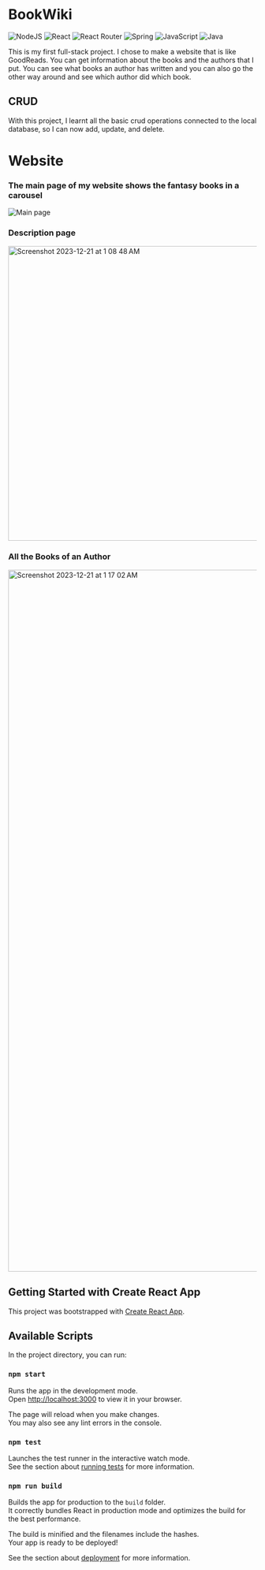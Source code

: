 # **BookWiki** 
![NodeJS](https://img.shields.io/badge/node.js-6DA55F?style=for-the-badge&logo=node.js&logoColor=white)
![React](https://img.shields.io/badge/react-%2320232a.svg?style=for-the-badge&logo=react&logoColor=%2361DAFB)
![React Router](https://img.shields.io/badge/React_Router-CA4245?style=for-the-badge&logo=react-router&logoColor=white)
![Spring](https://img.shields.io/badge/spring-%236DB33F.svg?style=for-the-badge&logo=spring&logoColor=white)
![JavaScript](https://img.shields.io/badge/javascript-%23323330.svg?style=for-the-badge&logo=javascript&logoColor=%23F7DF1E)
![Java](https://img.shields.io/badge/java-%23ED8B00.svg?style=for-the-badge&logo=openjdk&logoColor=white)

This is my first full-stack project. I chose to make a website that is like GoodReads. You can get information about the books and the authors that I put. You can see what books an author has written and you can also go the other way around and see which author did which book.

## CRUD
With this project, I learnt all the basic crud operations connected to the local database, so I can now add, update, and delete.

# Website
### The main page of my website shows the fantasy books in a carousel
![Main page](https://github.com/Hares-2088/bookwiki-fe/assets/121312399/b5000cb0-231d-4961-afe7-4a7b8d2579f0)

### Description page 
<img width="598" alt="Screenshot 2023-12-21 at 1 08 48 AM" src="https://github.com/Hares-2088/bookwiki-fe/assets/121312399/3de8c547-ff1e-40dd-a24f-e6c8cba82dfb">

### All the Books of an Author  
<img width="1424" alt="Screenshot 2023-12-21 at 1 17 02 AM" src="https://github.com/Hares-2088/bookwiki-fe/assets/121312399/daebe3e3-56d6-440f-91d2-3f07477e4d67">

## Getting Started with Create React App

This project was bootstrapped with [Create React App](https://github.com/facebook/create-react-app).

## Available Scripts

In the project directory, you can run:

### `npm start`

Runs the app in the development mode.\
Open [http://localhost:3000](http://localhost:3000) to view it in your browser.

The page will reload when you make changes.\
You may also see any lint errors in the console.

### `npm test`

Launches the test runner in the interactive watch mode.\
See the section about [running tests](https://facebook.github.io/create-react-app/docs/running-tests) for more information.

### `npm run build`

Builds the app for production to the `build` folder.\
It correctly bundles React in production mode and optimizes the build for the best performance.

The build is minified and the filenames include the hashes.\
Your app is ready to be deployed!

See the section about [deployment](https://facebook.github.io/create-react-app/docs/deployment) for more information.
